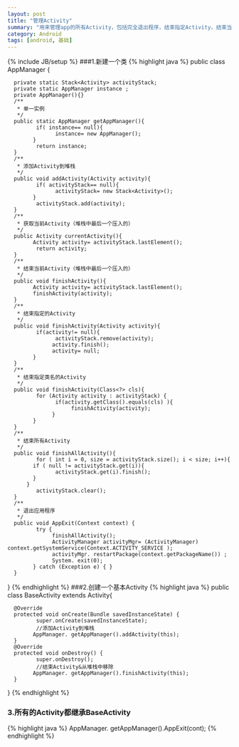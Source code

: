 ```yaml
---
layout: post
title: "管理Activity"
summary: "用来管理app的所有Activity，包括完全退出程序，结束指定Activity，结束当前Activity等"
category: Android
tags: [android, 基础]
---
```

{% include JB/setup %}
###1.新建一个类
{% highlight java %}
public class AppManager {
      
      private static Stack<Activity> activityStack;
      private static AppManager instance ;
      private AppManager(){}
      /**
       * 单一实例
       */
      public static AppManager getAppManager(){
             if( instance== null){
                   instance= new AppManager();
            }
             return instance;
      }
      /**
       * 添加Activity到堆栈
       */
      public void addActivity(Activity activity){
             if( activityStack== null){
                   activityStack= new Stack<Activity>();
            }
             activityStack.add(activity);
      }
      /**
       * 获取当前Activity（堆栈中最后一个压入的）
       */
      public Activity currentActivity(){
            Activity activity= activityStack.lastElement();
             return activity;
      }
      /**
       * 结束当前Activity（堆栈中最后一个压入的）
       */
      public void finishActivity(){
            Activity activity= activityStack.lastElement();
            finishActivity(activity);
      }
      /**
       * 结束指定的Activity
       */
      public void finishActivity(Activity activity){
             if(activity!= null){
                   activityStack.remove(activity);
                  activity.finish();
                  activity= null;
            }
      }
      /**
       * 结束指定类名的Activity
       */
      public void finishActivity(Class<?> cls){
             for (Activity activity : activityStack) {
                   if(activity.getClass().equals(cls) ){
                        finishActivity(activity);
                  }
            }
      }
      /**
       * 结束所有Activity
       */
      public void finishAllActivity(){
             for ( int i = 0, size = activityStack.size(); i < size; i++){
            if ( null != activityStack.get(i)){
                   activityStack.get(i).finish();
            }
          }
             activityStack.clear();
      }
      /**
       * 退出应用程序
       */
      public void AppExit(Context context) {
             try {
                  finishAllActivity();
                  ActivityManager activityMgr= (ActivityManager) context.getSystemService(Context.ACTIVITY_SERVICE );
                  activityMgr. restartPackage(context.getPackageName()) ;
                  System. exit(0);
            } catch (Exception e) { }
      }
}
{% endhighlight %}
###2.创建一个基本Activity
{% highlight java %}
public class BaseActivity extends Activity{

      @Override
      protected void onCreate(Bundle savedInstanceState) {
             super.onCreate(savedInstanceState);         
             //添加Activity到堆栈
            AppManager. getAppManager().addActivity(this);
      }
      @Override
      protected void onDestroy() {
             super.onDestroy();        
             //结束Activity&从堆栈中移除
            AppManager. getAppManager().finishActivity(this);
      }    
}
{% endhighlight %}
### 3.所有的Activity都继承BaseActivity
{% highlight java %}
AppManager. getAppManager().AppExit(cont);
{% endhighlight %}
